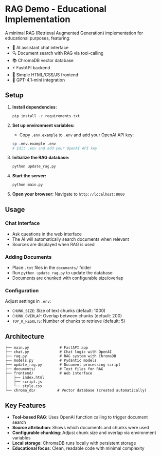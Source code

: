# RAG Demo - Educational Implementation

A minimal RAG (Retrieval Augmented Generation) implementation for educational purposes, featuring:

- 🤖 AI assistant chat interface
- 🔍 Document search with RAG via tool-calling
- 📚 ChromaDB vector database
- ⚡ FastAPI backend
- 🎨 Simple HTML/CSS/JS frontend
- 🔧 GPT-4.1-mini integration

## Setup

1. **Install dependencies:**
   ```bash
   pip install -r requirements.txt
   ```

2. **Set up environment variables:**
   - Copy `.env.example` to `.env` and add your OpenAI API key:
   ```bash
   cp .env.example .env
   # Edit .env and add your OpenAI API key
   ```

3. **Initialize the RAG database:**
   ```bash
   python update_rag.py
   ```

4. **Start the server:**
   ```bash
   python main.py
   ```

5. **Open your browser:**
   Navigate to `http://localhost:8000`

## Usage

### Chat Interface
- Ask questions in the web interface
- The AI will automatically search documents when relevant
- Sources are displayed when RAG is used

### Adding Documents
- Place `.txt` files in the `documents/` folder
- Run `python update_rag.py` to update the database
- Documents are chunked with configurable size/overlap

### Configuration
Adjust settings in `.env`:
- `CHUNK_SIZE`: Size of text chunks (default: 1000)
- `CHUNK_OVERLAP`: Overlap between chunks (default: 200)
- `TOP_K_RESULTS`: Number of chunks to retrieve (default: 5)

## Architecture

```
├── main.py              # FastAPI app
├── chat.py              # Chat logic with OpenAI
├── rag.py               # RAG system with ChromaDB
├── models.py            # Pydantic models
├── update_rag.py        # Document processing script
├── documents/           # Text files for RAG
├── frontend/            # Web interface
│   ├── index.html
│   ├── script.js
│   └── style.css
└── chroma_db/          # Vector database (created automatically)
```

## Key Features

- **Tool-based RAG**: Uses OpenAI function calling to trigger document search
- **Source attribution**: Shows which documents and chunks were used
- **Configurable chunking**: Adjust chunk size and overlap via environment variables
- **Local storage**: ChromaDB runs locally with persistent storage
- **Educational focus**: Clean, readable code with minimal complexity